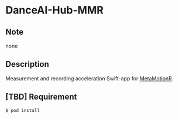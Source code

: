 # DanceAI-Hub-MMR

## Note

none

## Description

Measurement and recording acceleration Swift-app for [MetaMotionR](https://mbientlab.com/store/metamotionr/).

## [TBD] Requirement

```
$ pod install
```
